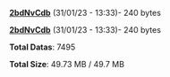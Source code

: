[**2bdNvCdb**](/data/2bdNvCdb.txt) (31/01/23 - 13:33)- 240 bytes

[**2bdNvCdb**](/data/2bdNvCdb.txt) (31/01/23 - 13:33)- 240 bytes

**Total Datas**: 7495

**Total Size**: 49.73 MB / 49.7 MB